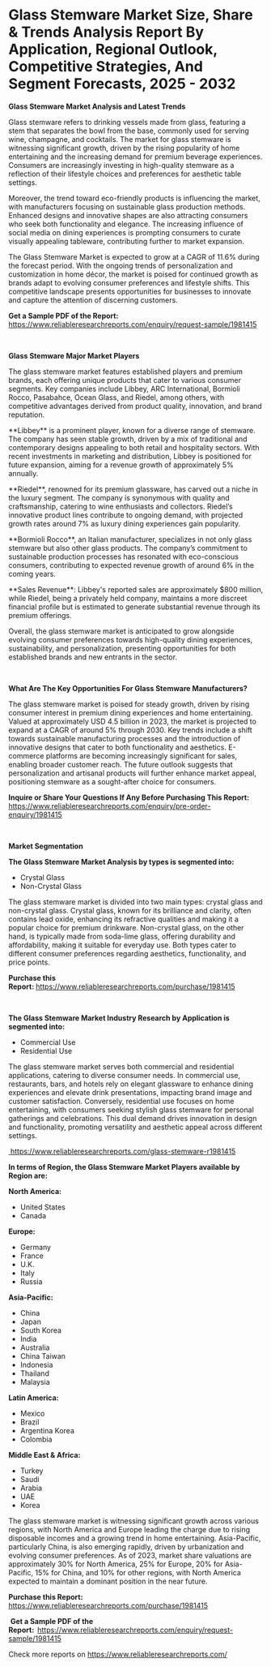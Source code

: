 <p><h1>Glass Stemware Market Size, Share & Trends Analysis Report By Application, Regional Outlook, Competitive Strategies, And Segment Forecasts, 2025 - 2032</h1></p><p><strong>Glass Stemware Market Analysis and Latest Trends</strong></p>
<p><p>Glass stemware refers to drinking vessels made from glass, featuring a stem that separates the bowl from the base, commonly used for serving wine, champagne, and cocktails. The market for glass stemware is witnessing significant growth, driven by the rising popularity of home entertaining and the increasing demand for premium beverage experiences. Consumers are increasingly investing in high-quality stemware as a reflection of their lifestyle choices and preferences for aesthetic table settings.</p><p>Moreover, the trend toward eco-friendly products is influencing the market, with manufacturers focusing on sustainable glass production methods. Enhanced designs and innovative shapes are also attracting consumers who seek both functionality and elegance. The increasing influence of social media on dining experiences is prompting consumers to curate visually appealing tableware, contributing further to market expansion.</p><p>The Glass Stemware Market is expected to grow at a CAGR of 11.6% during the forecast period. With the ongoing trends of personalization and customization in home décor, the market is poised for continued growth as brands adapt to evolving consumer preferences and lifestyle shifts. This competitive landscape presents opportunities for businesses to innovate and capture the attention of discerning customers.</p></p>
<p><strong>Get a Sample PDF of the Report:&nbsp;</strong> <a href="https://www.reliableresearchreports.com/enquiry/request-sample/1981415?utm_campaign=2102&utm_medium=2&utm_source=Github&utm_content=ia&utm_term=08022025&utm_id=glass-stemware">https://www.reliableresearchreports.com/enquiry/request-sample/1981415</a></p>
<p>&nbsp;</p>
<p><strong>Glass Stemware Major Market Players</strong></p>
<p><p>The glass stemware market features established players and premium brands, each offering unique products that cater to various consumer segments. Key companies include Libbey, ARC International, Bormioli Rocco, Pasabahce, Ocean Glass, and Riedel, among others, with competitive advantages derived from product quality, innovation, and brand reputation.</p><p>**Libbey** is a prominent player, known for a diverse range of stemware. The company has seen stable growth, driven by a mix of traditional and contemporary designs appealing to both retail and hospitality sectors. With recent investments in marketing and distribution, Libbey is positioned for future expansion, aiming for a revenue growth of approximately 5% annually.</p><p>**Riedel**, renowned for its premium glassware, has carved out a niche in the luxury segment. The company is synonymous with quality and craftsmanship, catering to wine enthusiasts and collectors. Riedel’s innovative product lines contribute to ongoing demand, with projected growth rates around 7% as luxury dining experiences gain popularity.</p><p>**Bormioli Rocco**, an Italian manufacturer, specializes in not only glass stemware but also other glass products. The company’s commitment to sustainable production processes has resonated with eco-conscious consumers, contributing to expected revenue growth of around 6% in the coming years.</p><p>**Sales Revenue**: Libbey's reported sales are approximately $800 million, while Riedel, being a privately held company, maintains a more discreet financial profile but is estimated to generate substantial revenue through its premium offerings.</p><p>Overall, the glass stemware market is anticipated to grow alongside evolving consumer preferences towards high-quality dining experiences, sustainability, and personalization, presenting opportunities for both established brands and new entrants in the sector.</p></p>
<p>&nbsp;</p>
<p><strong>What Are The Key Opportunities For Glass Stemware Manufacturers?</strong></p>
<p><p>The glass stemware market is poised for steady growth, driven by rising consumer interest in premium dining experiences and home entertaining. Valued at approximately USD 4.5 billion in 2023, the market is projected to expand at a CAGR of around 5% through 2030. Key trends include a shift towards sustainable manufacturing processes and the introduction of innovative designs that cater to both functionality and aesthetics. E-commerce platforms are becoming increasingly significant for sales, enabling broader customer reach. The future outlook suggests that personalization and artisanal products will further enhance market appeal, positioning stemware as a sought-after choice for consumers.</p></p>
<p><strong>Inquire or Share Your Questions If Any Before Purchasing This Report:</strong> <a href="https://www.reliableresearchreports.com/enquiry/pre-order-enquiry/1981415?utm_campaign=2102&utm_medium=2&utm_source=Github&utm_content=ia&utm_term=08022025&utm_id=glass-stemware">https://www.reliableresearchreports.com/enquiry/pre-order-enquiry/1981415</a></p>
<p>&nbsp;</p>
<p><strong>Market Segmentation</strong></p>
<p><strong>The Glass Stemware Market Analysis by types is segmented into:</strong></p>
<p><ul><li>Crystal Glass</li><li>Non-Crystal Glass</li></ul></p>
<p><p>The glass stemware market is divided into two main types: crystal glass and non-crystal glass. Crystal glass, known for its brilliance and clarity, often contains lead oxide, enhancing its refractive qualities and making it a popular choice for premium drinkware. Non-crystal glass, on the other hand, is typically made from soda-lime glass, offering durability and affordability, making it suitable for everyday use. Both types cater to different consumer preferences regarding aesthetics, functionality, and price points.</p></p>
<p><strong>Purchase this Report:&nbsp;</strong><a href="https://www.reliableresearchreports.com/purchase/1981415?utm_campaign=2102&utm_medium=2&utm_source=Github&utm_content=ia&utm_term=08022025&utm_id=glass-stemware">https://www.reliableresearchreports.com/purchase/1981415</a></p>
<p>&nbsp;</p>
<p><strong>The Glass Stemware Market Industry Research by Application is segmented into:</strong></p>
<p><ul><li>Commercial Use</li><li>Residential Use</li></ul></p>
<p><p>The glass stemware market serves both commercial and residential applications, catering to diverse consumer needs. In commercial use, restaurants, bars, and hotels rely on elegant glassware to enhance dining experiences and elevate drink presentations, impacting brand image and customer satisfaction. Conversely, residential use focuses on home entertaining, with consumers seeking stylish glass stemware for personal gatherings and celebrations. This dual demand drives innovation in design and functionality, promoting versatility and aesthetic appeal across different settings.</p></p>
<p><a href="https://www.reliableresearchreports.com/glass-stemware-r1981415?utm_campaign=2102&utm_medium=2&utm_source=Github&utm_content=ia&utm_term=08022025&utm_id=glass-stemware">&nbsp;https://www.reliableresearchreports.com/glass-stemware-r1981415</a></p>
<p><strong>In terms of Region, the Glass Stemware Market Players available by Region are:</strong></p>
<p>
    <p> <strong> North America: </strong>
        <ul>
            <li>United States</li>
            <li>Canada</li>
        </ul>
        </p> 
    <p> <strong> Europe: </strong>
        <ul>
            <li>Germany</li>
            <li>France</li>
            <li>U.K.</li>
            <li>Italy</li>
            <li>Russia</li>
        </ul>
        </p> 
    <p> <strong> Asia-Pacific: </strong>
        <ul>
            <li>China</li>
            <li>Japan</li>
            <li>South Korea</li>
            <li>India</li>
            <li>Australia</li>
            <li>China Taiwan</li>
            <li>Indonesia</li>
            <li>Thailand</li>
            <li>Malaysia</li>
        </ul>
        </p> 
    <p> <strong> Latin America: </strong>
        <ul>
            <li>Mexico</li>
            <li>Brazil</li>
            <li>Argentina Korea</li>
            <li>Colombia</li>
        </ul>
        </p> 
    <p> <strong> Middle East & Africa: </strong>
        <ul>
            <li>Turkey</li>
            <li>Saudi</li>
            <li>Arabia</li>
            <li>UAE</li>
            <li>Korea</li>
        </ul>
    </p>
    </p>
<p><p>The glass stemware market is witnessing significant growth across various regions, with North America and Europe leading the charge due to rising disposable incomes and a growing trend in home entertaining. Asia-Pacific, particularly China, is also emerging rapidly, driven by urbanization and evolving consumer preferences. As of 2023, market share valuations are approximately 30% for North America, 25% for Europe, 20% for Asia-Pacific, 15% for China, and 10% for other regions, with North America expected to maintain a dominant position in the near future.</p></p>
<p><strong>Purchase this Report: </strong><a href="https://www.reliableresearchreports.com/purchase/1981415?utm_campaign=2102&utm_medium=2&utm_source=Github&utm_content=ia&utm_term=08022025&utm_id=glass-stemware">https://www.reliableresearchreports.com/purchase/1981415</a></p>
<p>&nbsp;<strong>Get a Sample PDF of the Report:&nbsp;&nbsp;</strong><a href="https://www.reliableresearchreports.com/enquiry/request-sample/1981415?utm_campaign=2102&utm_medium=2&utm_source=Github&utm_content=ia&utm_term=08022025&utm_id=glass-stemware">https://www.reliableresearchreports.com/enquiry/request-sample/1981415</a></p>
<p><strong></strong></p>
<p>Check more reports on <a href="https://www.reliableresearchreports.com/?utm_campaign=2102&utm_medium=2&utm_source=Github&utm_content=ia&utm_term=08022025&utm_id=glass-stemware">https://www.reliableresearchreports.com/</a></p>
